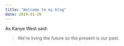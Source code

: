 ```yaml
---
title: "Welcome to my blog"
date: 2019-01-20
---
```

As Kanye West said:

> We're living the future so
> the present is our past.
